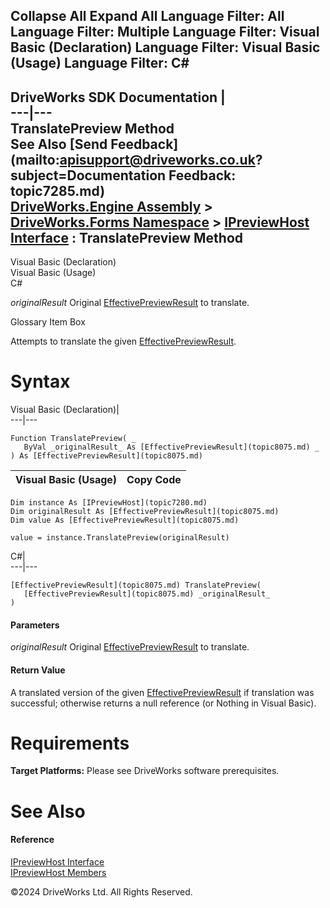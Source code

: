        

 Collapse All Expand All  Language Filter: All  Language Filter: Multiple  Language Filter: Visual Basic (Declaration) Language Filter: Visual Basic (Usage) Language Filter: C#  
---  
DriveWorks SDK Documentation  |   
---|---  
TranslatePreview Method   
See Also [Send Feedback](mailto:apisupport@driveworks.co.uk?subject=Documentation Feedback: topic7285.md)  
[DriveWorks.Engine Assembly](topic2156.md) > [DriveWorks.Forms Namespace](topic7266.md) > [IPreviewHost Interface](topic7280.md) : TranslatePreview Method  
---  
  
Visual Basic (Declaration)    
Visual Basic (Usage)    
C# 

_originalResult_
    Original [EffectivePreviewResult](topic8075.md) to translate.

Glossary Item Box

Attempts to translate the given [EffectivePreviewResult](topic8075.md). 

# Syntax

Visual Basic (Declaration)|   
---|---  
      
    
    Function TranslatePreview( _
       ByVal _originalResult_ As [EffectivePreviewResult](topic8075.md) _
    ) As [EffectivePreviewResult](topic8075.md)  
  
Visual Basic (Usage)| Copy Code  
---|---  
      
    
    Dim instance As [IPreviewHost](topic7280.md)
    Dim originalResult As [EffectivePreviewResult](topic8075.md)
    Dim value As [EffectivePreviewResult](topic8075.md)
     
    value = instance.TranslatePreview(originalResult)  
  
C#|   
---|---  
      
    
    [EffectivePreviewResult](topic8075.md) TranslatePreview( 
       [EffectivePreviewResult](topic8075.md) _originalResult_
    )  
  
#### Parameters

 _originalResult_
    Original [EffectivePreviewResult](topic8075.md) to translate.

#### Return Value

A translated version of the given [EffectivePreviewResult](topic8075.md) if translation was successful; otherwise returns a null reference (or Nothing in Visual Basic).

# Requirements

**Target Platforms:** Please see DriveWorks software prerequisites.

# See Also

#### Reference

[IPreviewHost Interface](topic7280.md)   
[IPreviewHost Members](topic7281.md)

©2024 DriveWorks Ltd. All Rights Reserved.
